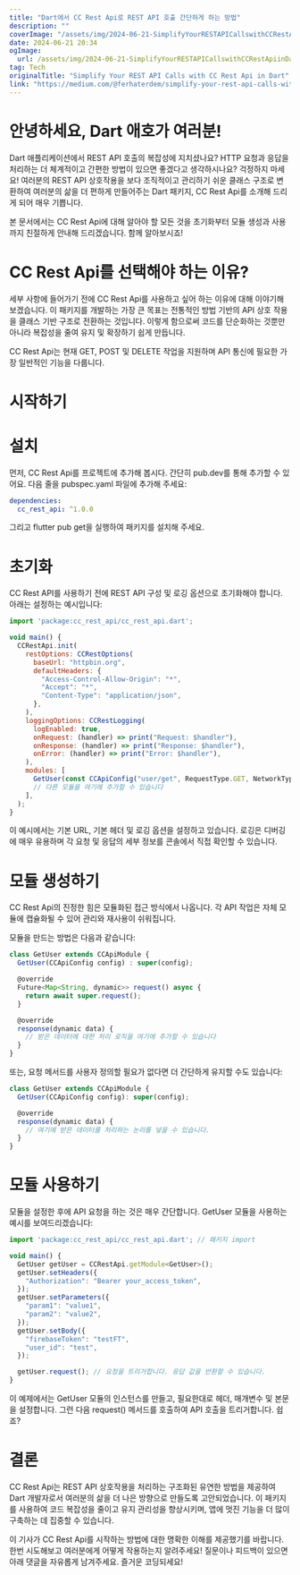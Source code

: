 ```yaml
---
title: "Dart에서 CC Rest Api로 REST API 호출 간단하게 하는 방법"
description: ""
coverImage: "/assets/img/2024-06-21-SimplifyYourRESTAPICallswithCCRestApiinDart_0.png"
date: 2024-06-21 20:34
ogImage:
  url: /assets/img/2024-06-21-SimplifyYourRESTAPICallswithCCRestApiinDart_0.png
tag: Tech
originalTitle: "Simplify Your REST API Calls with CC Rest Api in Dart"
link: "https://medium.com/@ferhaterdem/simplify-your-rest-api-calls-with-cc-rest-api-in-dart-1e944e7ea9ab"
---
```


# 안녕하세요, Dart 애호가 여러분!

Dart 애플리케이션에서 REST API 호출의 복잡성에 지치셨나요? HTTP 요청과 응답을 처리하는 더 체계적이고 간편한 방법이 있으면 좋겠다고 생각하시나요? 걱정하지 마세요! 여러분의 REST API 상호작용을 보다 조직적이고 관리하기 쉬운 클래스 구조로 변환하여 여러분의 삶을 더 편하게 만들어주는 Dart 패키지, CC Rest Api를 소개해 드리게 되어 매우 기쁩니다.

본 문서에서는 CC Rest Api에 대해 알아야 할 모든 것을 초기화부터 모듈 생성과 사용까지 친절하게 안내해 드리겠습니다. 함께 알아보시죠!

# CC Rest Api를 선택해야 하는 이유?

<div class="content-ad"></div>

세부 사항에 들어가기 전에 CC Rest Api를 사용하고 싶어 하는 이유에 대해 이야기해 보겠습니다. 이 패키지를 개발하는 가장 큰 목표는 전통적인 방법 기반의 API 상호 작용을 클래스 기반 구조로 전환하는 것입니다. 이렇게 함으로써 코드를 단순화하는 것뿐만 아니라 복잡성을 줄여 유지 및 확장하기 쉽게 만듭니다.

CC Rest Api는 현재 GET, POST 및 DELETE 작업을 지원하며 API 통신에 필요한 가장 일반적인 기능을 다룹니다.

# 시작하기

# 설치

<div class="content-ad"></div>

먼저, CC Rest Api를 프로젝트에 추가해 봅시다. 간단히 pub.dev를 통해 추가할 수 있어요. 다음 줄을 pubspec.yaml 파일에 추가해 주세요:

```yaml
dependencies:
  cc_rest_api: ^1.0.0
```

그리고 flutter pub get을 실행하여 패키지를 설치해 주세요.

# 초기화

<div class="content-ad"></div>

CC Rest API를 사용하기 전에 REST API 구성 및 로깅 옵션으로 초기화해야 합니다. 아래는 설정하는 예시입니다:

```js
import 'package:cc_rest_api/cc_rest_api.dart';

void main() {
  CCRestApi.init(
    restOptions: CCRestOptions(
      baseUrl: "httpbin.org",
      defaultHeaders: {
        "Access-Control-Allow-Origin": "*",
        "Accept": "*",
        "Content-Type": "application/json",
      },
    ),
    loggingOptions: CCRestLogging(
      logEnabled: true,
      onRequest: (handler) => print("Request: $handler"),
      onResponse: (handler) => print("Response: $handler"),
      onError: (handler) => print("Error: $handler"),
    ),
    modules: [
      GetUser(const CCApiConfig("user/get", RequestType.GET, NetworkType.HTTPS)),
      // 다른 모듈을 여기에 추가할 수 있습니다
    ],
  );
}
```

이 예시에서는 기본 URL, 기본 헤더 및 로깅 옵션을 설정하고 있습니다. 로깅은 디버깅에 매우 유용하며 각 요청 및 응답의 세부 정보를 콘솔에서 직접 확인할 수 있습니다.

# 모듈 생성하기

<div class="content-ad"></div>

CC Rest Api의 진정한 힘은 모듈화된 접근 방식에서 나옵니다. 각 API 작업은 자체 모듈에 캡슐화될 수 있어 관리와 재사용이 쉬워집니다.

모듈을 만드는 방법은 다음과 같습니다:

```js
class GetUser extends CCApiModule {
  GetUser(CCApiConfig config) : super(config);

  @override
  Future<Map<String, dynamic>> request() async {
    return await super.request();
  }

  @override
  response(dynamic data) {
    // 받은 데이터에 대한 처리 로직을 여기에 추가할 수 있습니다
  }
}
```

또는, 요청 메서드를 사용자 정의할 필요가 없다면 더 간단하게 유지할 수도 있습니다:

<div class="content-ad"></div>

```js
class GetUser extends CCApiModule {
  GetUser(CCApiConfig config): super(config);

  @override
  response(dynamic data) {
    // 여기에 받은 데이터를 처리하는 논리를 넣을 수 있습니다.
  }
}
```

# 모듈 사용하기

모듈을 설정한 후에 API 요청을 하는 것은 매우 간단합니다. GetUser 모듈을 사용하는 예시를 보여드리겠습니다:

```js
import 'package:cc_rest_api/cc_rest_api.dart'; // 패키지 import

void main() {
  GetUser getUser = CCRestApi.getModule<GetUser>();
  getUser.setHeaders({
    "Authorization": "Bearer your_access_token",
  });
  getUser.setParameters({
    "param1": "value1",
    "param2": "value2",
  });
  getUser.setBody({
    "firebaseToken": "testFT",
    "user_id": "test",
  });

  getUser.request(); // 요청을 트리거합니다. 응답 값을 반환할 수 있습니다.
}
```

<div class="content-ad"></div>

이 예제에서는 GetUser 모듈의 인스턴스를 만들고, 필요한대로 헤더, 매개변수 및 본문을 설정합니다. 그런 다음 request() 메서드를 호출하여 API 호출을 트리거합니다. 쉽죠?

# 결론

CC Rest Api는 REST API 상호작용을 처리하는 구조화된 유연한 방법을 제공하여 Dart 개발자로서 여러분의 삶을 더 나은 방향으로 만들도록 고안되었습니다. 이 패키지를 사용하여 코드 복잡성을 줄이고 유지 관리성을 향상시키며, 앱에 멋진 기능을 더 많이 구축하는 데 집중할 수 있습니다.

이 기사가 CC Rest Api를 시작하는 방법에 대한 명확한 이해를 제공했기를 바랍니다. 한번 시도해보고 여러분에게 어떻게 작용하는지 알려주세요! 질문이나 피드백이 있으면 아래 댓글을 자유롭게 남겨주세요. 즐거운 코딩되세요!
